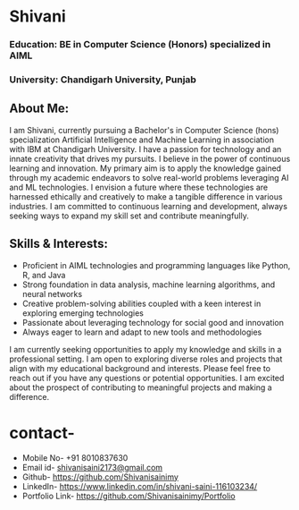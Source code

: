 # Shivani
### Education: BE in Computer Science (Honors) specialized in AIML
### University: Chandigarh University, Punjab
## About Me:
I am Shivani, currently pursuing a Bachelor's in Computer Science (hons) specialization Artificial Intelligence and Machine Learning in association with IBM at Chandigarh University. I have a passion for technology and an innate creativity that drives my pursuits. I believe in the power of continuous learning and innovation.
My primary aim is to apply the knowledge gained through my academic endeavors to solve real-world problems leveraging AI and ML technologies. I envision a future where these technologies are harnessed ethically and creatively to make a tangible difference in various industries. I am committed to continuous learning and development, always seeking ways to expand my skill set and contribute meaningfully.

## Skills & Interests:
* Proficient in AIML technologies and programming languages like Python, R, and Java
* Strong foundation in data analysis, machine learning algorithms, and neural networks
* Creative problem-solving abilities coupled with a keen interest in exploring emerging technologies
* Passionate about leveraging technology for social good and innovation
* Always eager to learn and adapt to new tools and methodologies

I am currently seeking opportunities to apply my knowledge and skills in a professional setting. I am open to exploring diverse roles and projects that align with my educational background and interests. Please feel free to reach out if you have any questions or potential opportunities. I am excited about the prospect of contributing to meaningful projects and making a difference.

# contact-

* Mobile No- +91 8010837630
* Email id- shivanisaini2173@gmail.com
* Github- https://github.com/Shivanisainimy
* LinkedIn- https://www.linkedin.com/in/shivani-saini-116103234/
* Portfolio Link- https://github.com/Shivanisainimy/Portfolio
